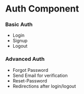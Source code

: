 # Auth Component 
### Basic Auth
   * Login
   * Signup
   * Logout
   
### Advanced Auth    
   
   * Forgot Password
   * Send Email for verification
   * Reset-Password
   * Redirections after login/logout
